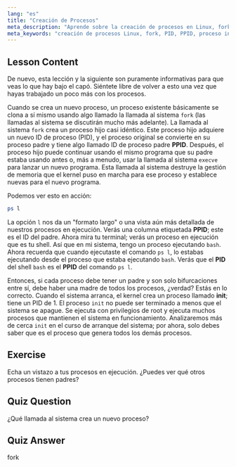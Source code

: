 ```yaml
---
lang: "es"
title: "Creación de Procesos"
meta_description: "Aprende sobre la creación de procesos en Linux, fork y los procesos padre/hijo. Comprende PID, PPID y el proceso init. Obtén una guía para principiantes sobre la gestión de procesos en Linux."
meta_keywords: "creación de procesos Linux, fork, PID, PPID, proceso init, procesos Linux, principiante, tutorial, guía"
---
```


## Lesson Content

De nuevo, esta lección y la siguiente son puramente informativas para que veas lo que hay bajo el capó. Siéntete libre de volver a esto una vez que hayas trabajado un poco más con los procesos.

Cuando se crea un nuevo proceso, un proceso existente básicamente se clona a sí mismo usando algo llamado la llamada al sistema `fork` (las llamadas al sistema se discutirán mucho más adelante). La llamada al sistema `fork` crea un proceso hijo casi idéntico. Este proceso hijo adquiere un nuevo ID de proceso (PID), y el proceso original se convierte en su proceso padre y tiene algo llamado ID de proceso padre **PPID**. Después, el proceso hijo puede continuar usando el mismo programa que su padre estaba usando antes o, más a menudo, usar la llamada al sistema `execve` para lanzar un nuevo programa. Esta llamada al sistema destruye la gestión de memoria que el kernel puso en marcha para ese proceso y establece nuevas para el nuevo programa.

Podemos ver esto en acción:

```bash
ps l
```

La opción `l` nos da un "formato largo" o una vista aún más detallada de nuestros procesos en ejecución. Verás una columna etiquetada **PPID**; este es el ID del padre. Ahora mira tu terminal; verás un proceso en ejecución que es tu shell. Así que en mi sistema, tengo un proceso ejecutando `bash`. Ahora recuerda que cuando ejecutaste el comando `ps l`, lo estabas ejecutando desde el proceso que estaba ejecutando `bash`. Verás que el **PID** del shell `bash` es el **PPID** del comando `ps l`.

Entonces, si cada proceso debe tener un padre y son solo bifurcaciones entre sí, debe haber una madre de todos los procesos, ¿verdad? Estás en lo correcto. Cuando el sistema arranca, el kernel crea un proceso llamado **init**; tiene un PID de 1. El proceso `init` no puede ser terminado a menos que el sistema se apague. Se ejecuta con privilegios de root y ejecuta muchos procesos que mantienen el sistema en funcionamiento. Analizaremos más de cerca `init` en el curso de arranque del sistema; por ahora, solo debes saber que es el proceso que genera todos los demás procesos.

## Exercise

Echa un vistazo a tus procesos en ejecución. ¿Puedes ver qué otros procesos tienen padres?

## Quiz Question

¿Qué llamada al sistema crea un nuevo proceso?

## Quiz Answer

fork
